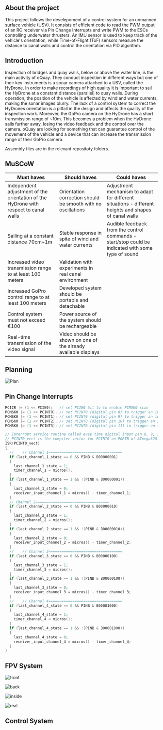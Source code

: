 ## About the project

This project follows the develepoment of a control system for an unmanned surface vehicle (USV).
It consists of efficient code to read the PWM output of an RC receiver via Pin Change Interrupts and write PWM to the ESCs controlling underwater thrusters.
An IMU sensor is used to keep track of the vehicle's orientation, while Time-of-Flight (ToF) sensors measure the distance to canal walls and control the orientation via PID algorithm.

## Introduction

Inspection of bridges and quay walls, below or above the water line, is the main activity of oQuay.
They conduct inspection in different ways but one of their key instruments is a sonar camera attached to a USV, called the HyDrone.
In order to make recordings of high quality it is important to sail the HyDrone at a constant distance (parallel) to quay walls.
During operation, the position of the vehicle is affected by wind and water currents, making the sonar images blurry.
The lack of a control system to correct the HyDrones orientation is a pitfall in the design and affects the quality of the inspection work.
Moreover, the GoPro camera on the HyDrone has a short transmission range of ~10m.
This becomes a problem when the HyDrone sails further away, losing the video feedback and the control over the camera.
oQuay are looking for something that can guarantee control of the movement of the vehicle and a device that can increase the transmission range of their GoPro camera.

Assembly files are in the relevant repositoty folders.


## MuSCoW

| Must haves                                                                            | Should haves                                                    | Could haves                                                                                           |
|---------------------------------------------------------------------------------------|-----------------------------------------------------------------|-------------------------------------------------------------------------------------------------------|
| Independent adjustment of the orientation of the HyDrone with respect to canal walls | Orientation correction should be smooth with no oscillations   | Adjustment mechanism to adapt for different situations - different heights and shapes of canal walls |
| Sailing at a constant distance 70cm~1m                                               | Stable response in spite of wind and water currents            | Audible feedback from the control commands - start/stop could be indicated with some type of sound   |
| Increased video transmission range to at least 100 meters                            | Validation with experiments in real canal environment          |                                                                                                       |
| Increased GoPro control range to at least 100 meters                                 | Developed system should be portable and detachable             |                                                                                                       |
| Control system must not exceed €100                                                  | Power source of the system should be rechargeable              |                                                                                                       |
| Real-time transmission of the video signal                                           | Video should be shown on one of the already available displays |                                                                                                       |

## Planning

![Plan](res/planning.png)


## Pin Change Interrupts

```c
PCICR |= (1 << PCIE0);   // set PCIE0 bit to to enable PCMSK0 scan
PCMSK0 |= (1 << PCINT0); // set PCINT0 (digital pin 8) to trigger an interrupt on state change
PCMSK0 |= (1 << PCINT1); // set PCINT0 (digital pin 9) to trigger an interrupt on state change
PCMSK0 |= (1 << PCINT2); // set PCINT0 (digital pin 10) to trigger an interrupt on state change
PCMSK0 |= (1 << PCINT3); // set PCINT0 (digital pin 11) to trigger an interrupt on state change

// Interrupt service routine called evey time digital input pin 8, 9, 10, or 11 changes state
// PCINT0_vect is the compiler vector for PCINT0 on PORTB of ATmega328
ISR(PCINT0_vect)
{
  //    // Channel 1==================================
  if (last_channel_1_state == 0 && PINB & B00000001)
  {
    last_channel_1_state = 1;
    timer_channel_1 = micros();
  }
  if (last_channel_1_state == 1 && !(PINB & B00000001))
  {
    last_channel_1_state = 0;
    receiver_input_channel_1 = micros() - timer_channel_1;
  }
  // Channel 2==================================
  if (last_channel_2_state == 0 && PINB & B00000010)
  {
    last_channel_2_state = 1;
    timer_channel_2 = micros();
  }
  if (last_channel_2_state == 1 && !(PINB & B00000010))
  {
    last_channel_2_state = 0;
    receiver_input_channel_2 = micros() - timer_channel_2;
  }
  //    // Channel 3==================================
  if (last_channel_3_state == 0 && PINB & B00000100)
  {
    last_channel_3_state = 1;
    timer_channel_3 = micros();
  }
  if (last_channel_3_state == 1 && !(PINB & B00000100))
  {
    last_channel_3_state = 0;
    receiver_input_channel_3 = micros() - timer_channel_3;
  }
  //    // Channel 4==================================
  if (last_channel_4_state == 0 && PINB & B00001000)
  {
    last_channel_4_state = 1;
    timer_channel_4 = micros();
  }
  if (last_channel_4_state == 1 && !(PINB & B00001000))
  {
    last_channel_4_state = 0;
    receiver_input_channel_4 = micros() - timer_channel_4;
  }
}
```

## FPV System

![front](res/front.jpeg)

![back](res/back.jpeg)

![inside](res/inside.jpeg)

![real](res/real.jpeg)


## Control System

